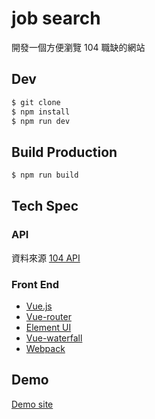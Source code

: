 # job search

開發一個方便瀏覽 104 職缺的網站

## Dev

``` bash
$ git clone
$ npm install
$ npm run dev
```

## Build Production

``` bash
$ npm run build
```

## Tech Spec

### API 
資料來源 [104 API](http://www.104.com.tw/i/api_doc/jobsearch/) 

### Front End
* [Vue.js](https://cn.vuejs.org/v2/guide/)
* [Vue-router](https://router.vuejs.org/zh-cn/)
* [Element UI](http://element.eleme.io/#/zh-CN)
* [Vue-waterfall](https://github.com/MopTym/vue-waterfall)
* [Webpack](https://webpack.github.io/)

## Demo
[Demo site](https://force416.github.io/job-search/#/)
